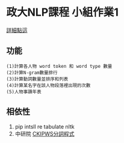 政大NLP課程 小組作業1
===

[詳細點這](https://hackmd.io/s/ByQt8xToG)

## 功能
    (1)計算各人物 word token 和 word type 數量
    (2)計算N-gram數量排行
    (3)計算動詞數量並排序和列表
    (4)計算某名字在該人物段落裡出現的次數
    (5)人物事蹟年表
    
## 相依性

1. pip intsll re tabulate nltk
2. 中研院 [CKIPWS分詞程式](http://ckipsvr.iis.sinica.edu.tw/)